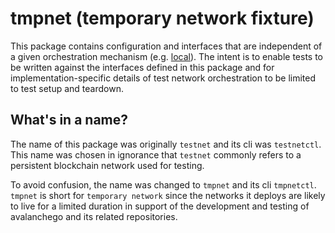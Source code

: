 # tmpnet (temporary network fixture)

This package contains configuration and interfaces that are
independent of a given orchestration mechanism
(e.g. [local](local/README.md)). The intent is to enable tests to be
written against the interfaces defined in this package and for
implementation-specific details of test network orchestration to be
limited to test setup and teardown.

## What's in a name?

The name of this package was originally `testnet` and its cli was
`testnetctl`. This name was chosen in ignorance that `testnet`
commonly refers to a persistent blockchain network used for testing.

To avoid confusion, the name was changed to `tmpnet` and its cli
`tmpnetctl`. `tmpnet` is short for `temporary network` since the
networks it deploys are likely to live for a limited duration in
support of the development and testing of avalanchego and its related
repositories.
